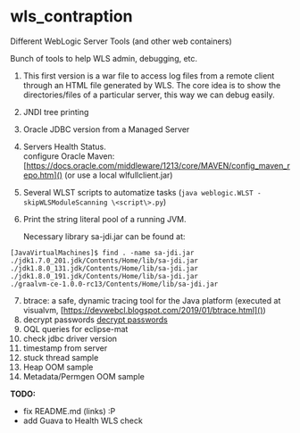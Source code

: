 # wls_contraption
Different WebLogic Server Tools (and other web containers)

Bunch of tools to help WLS admin, debugging, etc.

1. This first version is a war file to access log files from a remote client through an HTML file generated by WLS. The core idea is to show the directories/files of a particular server, this way we can debug easily.
2. JNDI tree printing
3. Oracle JDBC version from a Managed Server
4. Servers Health Status.<br>
   configure Oracle Maven: [https://docs.oracle.com/middleware/1213/core/MAVEN/config_maven_repo.htm]() (or use a local wlfullclient.jar)
5. Several WLST scripts to automatize tasks (`java weblogic.WLST -skipWLSModuleScanning \<script\>.py`)

6. Print the string literal pool of a running JVM.

   Necessary library sa-jdi.jar can be found at:
```
[JavaVirtualMachines]$ find . -name sa-jdi.jar
./jdk1.7.0_201.jdk/Contents/Home/lib/sa-jdi.jar
./jdk1.8.0_131.jdk/Contents/Home/lib/sa-jdi.jar
./jdk1.8.0_191.jdk/Contents/Home/lib/sa-jdi.jar
./graalvm-ce-1.0.0-rc13/Contents/Home/lib/sa-jdi.jar
```
7. btrace: a safe, dynamic tracing tool for the Java platform (executed at visualvm, [https://devwebcl.blogspot.com/2019/01/btrace.html]())
8. decrypt passwords
   [decrypt passwords](https://github.com/devwebcl/wls_contraption/blob/master/src/main/java/cl/devweb/decrypt/WebLogicPasswordDecryptor.java)
9. OQL queries for eclipse-mat
10. check jdbc driver version
11. timestamp from server
12. stuck thread sample
13. Heap OOM sample
13. Metadata/Permgen OOM sample


**TODO:**

* fix README.md (links) :P
* add Guava to Health WLS check


